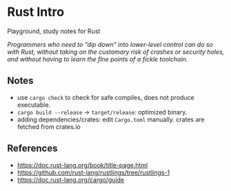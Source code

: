 # Rust Intro

Playground, study notes for Rust

_Programmers who need to “dip down” into lower-level control can do so with Rust, without taking on the customary risk of crashes or security holes, and without having to learn the fine points of a fickle toolchain._

## Notes

* use `cargo check` to check for safe compiles, does not produce executable. 
* `cargo build --release` -> `target/release`: optimized binary.
* adding dependencies/crates: edit `Cargo.toml` manually. crates are fetched from crates.io

## References

* https://doc.rust-lang.org/book/title-page.html
* https://github.com/rust-lang/rustlings/tree/rustlings-1
* https://doc.rust-lang.org/cargo/guide
